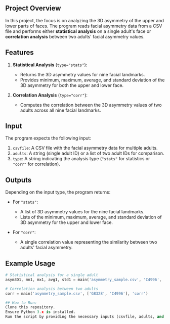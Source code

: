 ## Project Overview

In this project, the focus is on analyzing the 3D asymmetry of the upper and lower parts of faces. The program reads facial asymmetry data from a CSV file and performs either **statistical analysis** on a single adult's face or **correlation analysis** between two adults' facial asymmetry values.

## Features

1. **Statistical Analysis** (`type="stats"`):
    - Returns the 3D asymmetry values for nine facial landmarks.
    - Provides minimum, maximum, average, and standard deviation of the 3D asymmetry for both the upper and lower face.

2. **Correlation Analysis** (`type="corr"`):
    - Computes the correlation between the 3D asymmetry values of two adults across all nine facial landmarks.

## Input

The program expects the following input:
1. `csvfile`: A CSV file with the facial asymmetry data for multiple adults.
2. `adults`: A string (single adult ID) or a list of two adult IDs for comparison.
3. `type`: A string indicating the analysis type (`"stats"` for statistics or `"corr"` for correlation).


## Outputs

Depending on the input type, the program returns:
- For `"stats"`:
  - A list of 3D asymmetry values for the nine facial landmarks.
  - Lists of the minimum, maximum, average, and standard deviation of 3D asymmetry for the upper and lower face.
  
- For `"corr"`:
  - A single correlation value representing the similarity between two adults' facial asymmetry.

## Example Usage

```python
# Statistical analysis for a single adult
asym3D1, mn1, mx1, avg1, std1 = main('asymmetry_sample.csv', 'C4996', 'stats')

# Correlation analysis between two adults
corr = main('asymmetry_sample.csv', ['G8328', 'C4996'], 'corr')

## How to Run:
Clone this repository.
Ensure Python 3.x is installed.
Run the script by providing the necessary inputs (csvfile, adults, and type).
